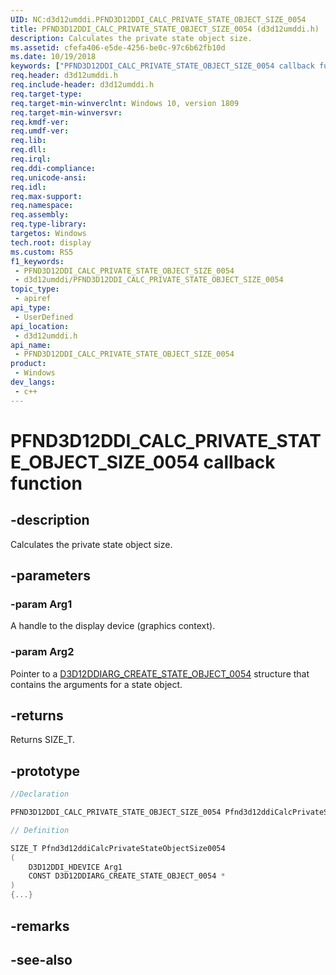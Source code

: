 ```yaml
---
UID: NC:d3d12umddi.PFND3D12DDI_CALC_PRIVATE_STATE_OBJECT_SIZE_0054
title: PFND3D12DDI_CALC_PRIVATE_STATE_OBJECT_SIZE_0054 (d3d12umddi.h)
description: Calculates the private state object size.
ms.assetid: cfefa406-e5de-4256-be0c-97c6b62fb10d
ms.date: 10/19/2018
keywords: ["PFND3D12DDI_CALC_PRIVATE_STATE_OBJECT_SIZE_0054 callback function"]
req.header: d3d12umddi.h
req.include-header: d3d12umddi.h
req.target-type: 
req.target-min-winverclnt: Windows 10, version 1809
req.target-min-winversvr: 
req.kmdf-ver: 
req.umdf-ver: 
req.lib: 
req.dll: 
req.irql: 
req.ddi-compliance: 
req.unicode-ansi: 
req.idl: 
req.max-support: 
req.namespace: 
req.assembly: 
req.type-library: 
targetos: Windows
tech.root: display
ms.custom: RS5
f1_keywords:
 - PFND3D12DDI_CALC_PRIVATE_STATE_OBJECT_SIZE_0054
 - d3d12umddi/PFND3D12DDI_CALC_PRIVATE_STATE_OBJECT_SIZE_0054
topic_type:
 - apiref
api_type:
 - UserDefined
api_location:
 - d3d12umddi.h
api_name:
 - PFND3D12DDI_CALC_PRIVATE_STATE_OBJECT_SIZE_0054
product:
 - Windows
dev_langs:
 - c++
---
```


# PFND3D12DDI_CALC_PRIVATE_STATE_OBJECT_SIZE_0054 callback function


## -description

Calculates the private state object size.

## -parameters

### -param Arg1

A handle to the display device (graphics context).

### -param Arg2

Pointer to a [D3D12DDIARG_CREATE_STATE_OBJECT_0054](ns-d3d12umddi-d3d12ddiarg_create_state_object_0054.md) structure that contains the arguments for a state object.

## -returns

Returns SIZE_T.

## -prototype

```cpp
//Declaration

PFND3D12DDI_CALC_PRIVATE_STATE_OBJECT_SIZE_0054 Pfnd3d12ddiCalcPrivateStateObjectSize0054; 

// Definition

SIZE_T Pfnd3d12ddiCalcPrivateStateObjectSize0054 
(
	D3D12DDI_HDEVICE Arg1
	CONST D3D12DDIARG_CREATE_STATE_OBJECT_0054 *
)
{...}

```

## -remarks

## -see-also

